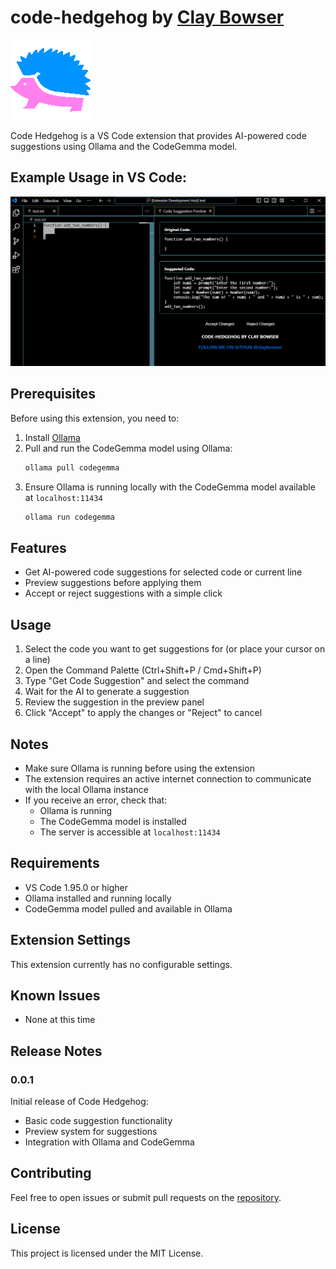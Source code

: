 # code-hedgehog by [Clay Bowser](https://github.com/claybowser)

![code-hedgehog hedgehog cartoon icon](code-hedgehog-icon.png "code-hedgehog hedgehog cartoon icon")

Code Hedgehog is a VS Code extension that provides AI-powered code suggestions using Ollama and the CodeGemma model.

## Example Usage in VS Code:
![2024-12-04 Screenshot of code-hedgehog's code suggestion feature.](code-hedgehog-example.PNG "2024-12-04 Screenshot of code-hedgehog's code suggestion feature.")

## Prerequisites

Before using this extension, you need to:

1. Install [Ollama](https://ollama.ai/)
2. Pull and run the CodeGemma model using Ollama:
   ```bash
   ollama pull codegemma
   ```
3. Ensure Ollama is running locally with the CodeGemma model available at `localhost:11434`
    ```bash
    ollama run codegemma
    ```

## Features

- Get AI-powered code suggestions for selected code or current line
- Preview suggestions before applying them
- Accept or reject suggestions with a simple click

## Usage

1. Select the code you want to get suggestions for (or place your cursor on a line)
2. Open the Command Palette (Ctrl+Shift+P / Cmd+Shift+P)
3. Type "Get Code Suggestion" and select the command
4. Wait for the AI to generate a suggestion
5. Review the suggestion in the preview panel
6. Click "Accept" to apply the changes or "Reject" to cancel

## Notes

- Make sure Ollama is running before using the extension
- The extension requires an active internet connection to communicate with the local Ollama instance
- If you receive an error, check that:
  - Ollama is running
  - The CodeGemma model is installed
  - The server is accessible at `localhost:11434`

## Requirements

- VS Code 1.95.0 or higher
- Ollama installed and running locally
- CodeGemma model pulled and available in Ollama

## Extension Settings

This extension currently has no configurable settings.

## Known Issues

- None at this time

## Release Notes

### 0.0.1

Initial release of Code Hedgehog:
- Basic code suggestion functionality
- Preview system for suggestions
- Integration with Ollama and CodeGemma

## Contributing

Feel free to open issues or submit pull requests on the [repository](https://github.com/claybowser).

## License

This project is licensed under the MIT License.
